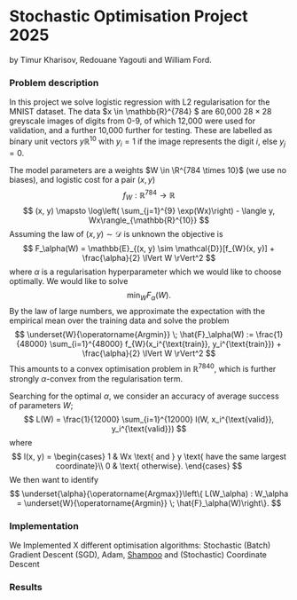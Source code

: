 # Stochastic Optimisation Project 2025
by Timur Kharisov, Redouane Yagouti and William Ford.

### Problem description

In this project we solve logistic regression with L2 regularisation for the MNIST dataset. The data $x \in \mathbb{R}^{784} $ are 60,000 $28 \times 28$ greyscale images of digits from $0$-$9$, of which 12,000 were used for validation, and a further 10,000 further for testing. These are labelled as binary unit vectors $y\mathbb{R}^{10}$ with $y_i = 1$ if the image represents the digit $i$, else $y_j =0$.


The model parameters are a weights $W \in \R^{784 \times 10}$ (we use no biases), and logistic cost for a pair $(x, y)$
$$
f_{W} : \mathbb{R}^{784} \to \mathbb{R}
$$
$$
(x, y) \mapsto \log\left( \sum_{j=1}^{9} \exp(Wx)\right) - \langle y, Wx\rangle_{\mathbb{R}^{10}}
$$
Assuming the law of $(x, y) \sim \mathcal{D}$ is unknown the objective is
$$
F_\alpha(W) = \mathbb{E}_{(x, y) \sim \mathcal{D}}[f_{W}(x, y)] + \frac{\alpha}{2} \lVert W \rVert^2
$$
where $\alpha$ is a regularisation hyperparameter which we would like to choose optimally. We would like to solve
$$
\min_{W} F_\alpha(W).
$$
By the law of large numbers, we approximate the expectation with the empirical mean over the training data and solve the problem
$$
\underset{W}{\operatorname{Argmin}} \; \hat{F}_\alpha(W) := \frac{1}{48000} \sum_{i=1}^{48000} f_{W}(x_i^{\text{train}}, y_i^{\text{train}}) + \frac{\alpha}{2} \lVert W \rVert^2
$$
This amounts to a convex optimisation problem in $\mathbb{R}^{7840}$, which is further strongly $\alpha$-convex from the regularisation term.

Searching for the optimal $\alpha$, we consider an accuracy of average success of parameters $W$;
$$
L(W) = \frac{1}{12000} \sum_{i=1}^{12000} l(W, x_i^{\text{valid}}, y_i^{\text{valid}})
$$
where
$$
l(x, y) = \begin{cases} 1 & Wx \text{ and } y \text{ have the same largest coordinate}\\
0 & \text{ otherwise}. \end{cases}
$$
We then want to identify
$$
\underset{\alpha}{\operatorname{Argmax}}\left\{ L(W_\alpha) : W_\alpha = \underset{W}{\operatorname{Argmin}} \; \hat{F}_\alpha(W)\right\}.
$$

### Implementation


We Implemented X different optimisation algorithms: Stochastic (Batch) Gradient Descent (SGD), Adam, [Shampoo](https://arxiv.org/abs/1802.09568) and (Stochastic) Coordinate Descent


### Results

